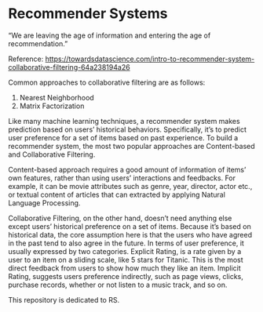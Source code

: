 # Recommender Systems

“We are leaving the age of information and entering the age of recommendation.”


Reference: https://towardsdatascience.com/intro-to-recommender-system-collaborative-filtering-64a238194a26

Common approaches to collaborative filtering are as follows: 

1. Nearest Neighborhood
2. Matrix Factorization


Like many machine learning techniques, a recommender system makes prediction based on users’ historical behaviors. Specifically, it’s to predict user preference for a set of items based on past experience. To build a recommender system, the most two popular approaches are Content-based and Collaborative Filtering.

Content-based approach requires a good amount of information of items’ own features, rather than using users’ interactions and feedbacks. For example, it can be movie attributes such as genre, year, director, actor etc., or textual content of articles that can extracted by applying Natural Language Processing.

Collaborative Filtering, on the other hand, doesn’t need anything else except users’ historical preference on a set of items. Because it’s based on historical data, the core assumption here is that the users who have agreed in the past tend to also agree in the future. In terms of user preference, it usually expressed by two categories. Explicit Rating, is a rate given by a user to an item on a sliding scale, like 5 stars for Titanic. This is the most direct feedback from users to show how much they like an item. Implicit Rating, suggests users preference indirectly, such as page views, clicks, purchase records, whether or not listen to a music track, and so on.

This repository is dedicated to RS. 